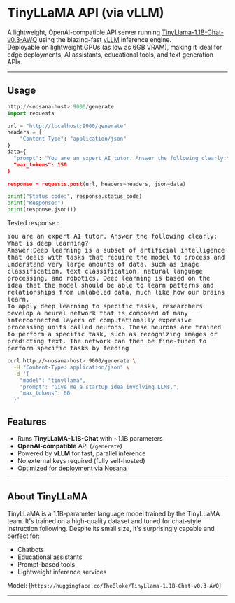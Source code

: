 # TinyLLaMA API (via vLLM)

A lightweight, OpenAI-compatible API server running [TinyLlama-1.1B-Chat-v0.3-AWQ](https://huggingface.co/TheBloke/TinyLlama-1.1B-Chat-v0.3-GPTQ) using the blazing-fast [vLLM](https://github.com/vllm-project/vllm) inference engine.  
Deployable on lightweight GPUs (as low as 6GB VRAM), making it ideal for edge deployments, AI assistants, educational tools, and text generation APIs.

---

## Usage 

```python
http://<nosana-host>:9000/generate
import requests

url = "http://localhost:9000/generate"
headers = {
    "Content-Type": "application/json"
}
data={
  "prompt": "You are an expert AI tutor. Answer the following clearly:\n\nWhat is deep learning?\n\nAns>  "temperature": 0.8,
  "max_tokens": 150
}

response = requests.post(url, headers=headers, json=data)

print("Status code:", response.status_code)
print("Response:")
print(response.json())
``` 
Tested response : 
<pre style="white-space: pre-wrap;">
You are an expert AI tutor. Answer the following clearly:
What is deep learning?
Answer:Deep learning is a subset of artificial intelligence that deals with tasks that require the model to process and understand very large amounts of data, such as image classification, text classification, natural language processing, and robotics. Deep learning is based on the idea that the model should be able to learn patterns and relationships from unlabeled data, much like how our brains learn. 
To apply deep learning to specific tasks, researchers develop a neural network that is composed of many interconnected layers of computationally expensive processing units called neurons. These neurons are trained to perform a specific task, such as recognizing images or predicting text. The network can then be fine-tuned to perform specific tasks by feeding
</pre>

```bash
curl http://<nosana-host>:9000/generate \
  -H "Content-Type: application/json" \
  -d '{
    "model": "tinyllama",
    "prompt": "Give me a startup idea involving LLMs.",
    "max_tokens": 60
  }'
```

## Features

- Runs **TinyLLaMA-1.1B-Chat** with ~1.1B parameters  
- **OpenAI-compatible** API (`/generate`)  
- Powered by **vLLM** for fast, parallel inference  
- No external keys required (fully self-hosted)  
- Optimized for deployment via Nosana  

---

## About TinyLLaMA

TinyLLaMA is a 1.1B-parameter language model trained by the TinyLLaMA team. It's trained on a high-quality dataset and tuned for chat-style instruction following. Despite its small size, it's surprisingly capable and perfect for:

- Chatbots  
- Educational assistants  
- Prompt-based tools  
- Lightweight inference services  

Model: [`https://huggingface.co/TheBloke/TinyLlama-1.1B-Chat-v0.3-AWQ`]

---
